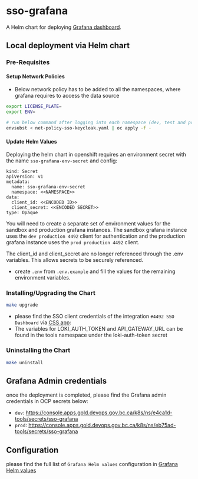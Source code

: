 # sso-grafana

A Helm chart for deploying [Grafana dashboard](https://github.com/grafana/helm-charts/tree/main/charts/grafana).

## Local deployment via Helm chart

### Pre-Requisites

#### Setup Network Policies

- Below network policy has to be added to all the namespaces, where grafana requires to access the data source

```sh
export LICENSE_PLATE=
export ENV=

# run below command after logging into each namespace (dev, test and prod)
envsubst < net-policy-sso-keycloak.yaml | oc apply -f -
```

#### Update Helm Values
Deploying the helm chart in openshift requires an environment secret with the name `sso-grafana-env-secret` and config:

```
kind: Secret
apiVersion: v1
metadata:
  name: sso-grafana-env-secret
  namespace: <<NAMESPACE>>
data:
  client_id: <<ENCODED ID>>
  client_secret: <<ENCODED SECRET>>
type: Opaque
```

You will need to create a separate set of environment values for the sandbox and production grafana instances.  The sandbox grafana instance uses the `dev production 4492` client for authentication and the production grafana instance uses the `prod production 4492` client.

The client_id and client_secret are no longer referenced through the .env variables.  This allows secrets to be securely referenced.


- create `.env` from `.env.example` and fill the values for the remaining environment variables.

### Installing/Upgrading the Chart

```sh
make upgrade
```

- please find the SSO client credentials of the integration `#4492 SSO Dashboard` via [CSS app](https://bcgov.github.io/sso-requests):
- The variables for LOKI_AUTH_TOKEN and API_GATEWAY_URL can be found in the tools namespace under the loki-auth-token secret

### Uninstalling the Chart

```sh
make uninstall
```

## Grafana Admin credentials

once the deployment is completed, please find the Grafana admin credentials in OCP secrets below:

- `dev`: https://console.apps.gold.devops.gov.bc.ca/k8s/ns/e4ca1d-tools/secrets/sso-grafana
- `prod`: https://console.apps.gold.devops.gov.bc.ca/k8s/ns/eb75ad-tools/secrets/sso-grafana

## Configuration

please find the full list of `Grafana Helm values` configuration in [Grafana Helm values](https://github.com/grafana/helm-charts/blob/main/charts/grafana/values.yaml)
